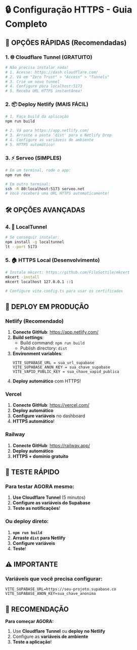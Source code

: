 # 🔒 Configuração HTTPS - Guia Completo

## 🚀 OPÇÕES RÁPIDAS (Recomendadas)

### 1. 🌐 Cloudflare Tunnel (GRATUITO)
```bash
# Não precisa instalar nada!
# 1. Acesse: https://dash.cloudflare.com/
# 2. Vá em "Zero Trust" > "Access" > "Tunnels"
# 3. Crie um novo tunnel
# 4. Configure para localhost:5173
# 5. Receba URL HTTPS instantânea!
```

### 2. 📦 Deploy Netlify (MAIS FÁCIL)
```bash
# 1. Faça build da aplicação
npm run build

# 2. Vá para https://app.netlify.com/
# 3. Arraste a pasta 'dist' para o Netlify Drop
# 4. Configure as variáveis de ambiente
# 5. HTTPS automático!
```

### 3. ⚡ Serveo (SIMPLES)
```bash
# Em um terminal, rode o app:
npm run dev

# Em outro terminal:
ssh -R 80:localhost:5173 serveo.net
# Você receberá uma URL HTTPS automaticamente!
```

## 🛠️ OPÇÕES AVANÇADAS

### 4. 🔧 LocalTunnel
```bash
# Se conseguir instalar:
npm install -g localtunnel
lt --port 5173
```

### 5. 🏠 HTTPS Local (Desenvolvimento)
```bash
# Instale mkcert: https://github.com/FiloSottile/mkcert
mkcert -install
mkcert localhost 127.0.0.1 ::1

# Configure vite.config.ts para usar os certificados
```

## 🚀 DEPLOY EM PRODUÇÃO

### Netlify (Recomendado)
1. **Conecte GitHub**: https://app.netlify.com/
2. **Build settings**:
   - Build command: `npm run build`
   - Publish directory: `dist`
3. **Environment variables**:
   ```
   VITE_SUPABASE_URL = sua_url_supabase
   VITE_SUPABASE_ANON_KEY = sua_chave_supabase
   VITE_VAPID_PUBLIC_KEY = sua_chave_vapid_publica
   ```
4. **Deploy automático** com HTTPS!

### Vercel
1. **Conecte GitHub**: https://vercel.com/
2. **Deploy automático**
3. **Configure variáveis** no dashboard
4. **HTTPS automático**!

### Railway
1. **Conecte GitHub**: https://railway.app/
2. **Deploy automático**
3. **HTTPS + domínio gratuito**

## 🧪 TESTE RÁPIDO

### Para testar AGORA mesmo:
1. **Use Cloudflare Tunnel** (5 minutos)
2. **Configure as variáveis do Supabase**
3. **Teste as notificações**!

### Ou deploy direto:
1. **`npm run build`**
2. **Arraste `dist` para Netlify**
3. **Configure variáveis**
4. **Teste**!

## ⚠️ IMPORTANTE

### Variáveis que você precisa configurar:
```env
VITE_SUPABASE_URL=https://seu-projeto.supabase.co
VITE_SUPABASE_ANON_KEY=sua_chave_anonima
```

## 🎯 RECOMENDAÇÃO

**Para começar AGORA:**
1. Use **Cloudflare Tunnel** ou **deploy no Netlify**
2. Configure as **variáveis de ambiente**
3. **Teste a aplicação**!
